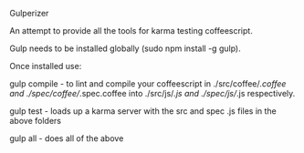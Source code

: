 Gulperizer

An attempt to provide all the tools for karma testing coffeescript.

Gulp needs to be installed globally (sudo npm install -g gulp).

Once installed use:

gulp compile - to lint and compile your coffeescript in ./src/coffee/*.coffee and ./spec/coffee/*.spec.coffee into ./src/js/*.js and ./spec/js/*.js respectively.

gulp test - loads up a karma server with the src and spec .js files in the above folders

gulp all - does all of the above


